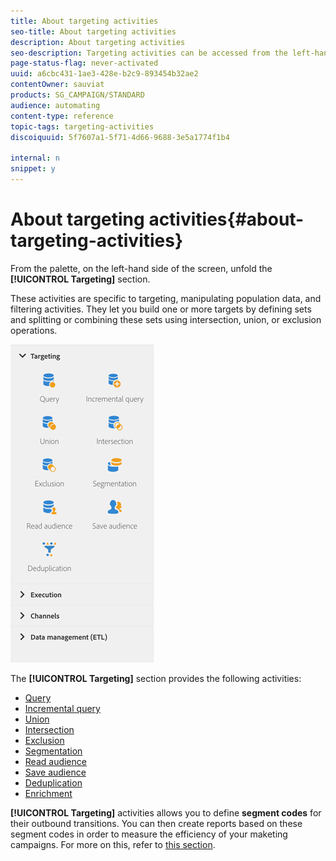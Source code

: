 ```yaml
---
title: About targeting activities
seo-title: About targeting activities
description: About targeting activities
seo-description: Targeting activities can be accessed from the left-hand side of the screen.
page-status-flag: never-activated
uuid: a6cbc431-1ae3-428e-b2c9-893454b32ae2
contentOwner: sauviat
products: SG_CAMPAIGN/STANDARD
audience: automating
content-type: reference
topic-tags: targeting-activities
discoiquuid: 5f7607a1-5f71-4d66-9688-3e5a1774f1b4

internal: n
snippet: y
---
```


# About targeting activities{#about-targeting-activities}

From the palette, on the left-hand side of the screen, unfold the **[!UICONTROL Targeting]** section.

These activities are specific to targeting, manipulating population data, and filtering activities. They let you build one or more targets by defining sets and splitting or combining these sets using intersection, union, or exclusion operations.

![](assets/wkf_targeting_activities.png)

The **[!UICONTROL Targeting]** section provides the following activities:

* [Query](../../automating/using/query.md)
* [Incremental query](../../automating/using/incremental-query.md)
* [Union](../../automating/using/union.md)
* [Intersection](../../automating/using/intersection.md)
* [Exclusion](../../automating/using/exclusion.md)
* [Segmentation](../../automating/using/segmentation.md)
* [Read audience](../../automating/using/read-audience.md)
* [Save audience](../../automating/using/save-audience.md)
* [Deduplication](../../automating/using/deduplication.md)
* [Enrichment](../../automating/using/enrichment.md)

**[!UICONTROL Targeting]** activities allows you to define **segment codes** for their outbound transitions. You can then create reports based on these segment codes in order to measure the efficiency of your maketing campaigns. For more on this, refer to [this section](../../reporting/using/creating-a-report-workflow-segment.md).
